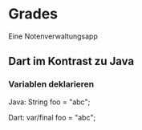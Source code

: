# Grades

Eine Notenverwaltungsapp

## Dart im Kontrast zu Java

### Variablen deklarieren

Java: String foo = "abc";

Dart: var/final foo = "abc"; 


